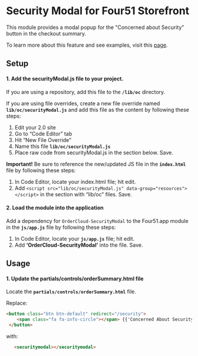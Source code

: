 # Security Modal for Four51 Storefront 

This module provides a modal popup for the "Concerned about Security" button in the checkout summary.

To learn more about this feature and see examples, visit this [page](https://volition.four51ordercloud.com/store/product/SecurityModal).

## Setup

#### 1. Add the securityModal.js file to your project.

If you are using a repository, add this file to the **`/lib/oc`** directory.

If you are using file overrides, create a new file override named **`lib/oc/securityModal.js`** and add this file as the content by following these steps:

1. Edit your 2.0 site
2. Go to “Code Editor” tab
3. Hit “New File Override”
4. Name this file **`lib/oc/securityModal.js`**
5. Place raw code from securityModal.js in the section below. Save.

**Important!** Be sure to reference the new/updated JS file in the **`index.html`** file by following these steps:

1. In Code Editor, locate your index.html file; hit edit.
2. Add `<script src="lib/oc/securityModal.js" data-group="resources"></script>` in the section with “lib/oc” files. Save.

#### 2. Load the module into the application

Add a dependency for `OrderCloud-SecurityModal` to the Four51.app module in the **`js/app.js`** file by following these steps:

1. In Code Editor, locate your **`js/app.js`** file; hit edit.
2. Add **‘OrderCloud-SecurityModal’** into the file. Save.

## Usage

#### 1. Update the partials/controls/orderSummary.html file

Locate the **`partials/controls/orderSummary.html`** file.

Replace: 
```html
<button class="btn btn-default" redirect="/security">
    <span class="fa fa-info-circle"></span> {{'Concerned About Security?' | r | xlat}}
 </button>
```

with:  
```html
   <securitymodal></securitymodal>
```
